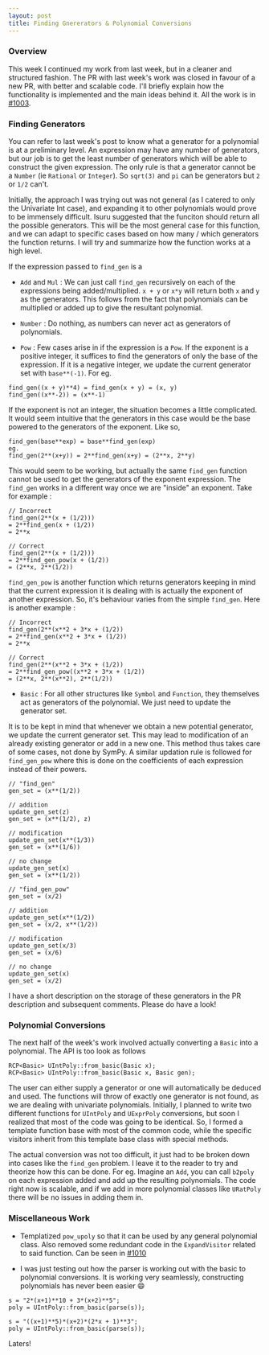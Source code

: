 ```yaml
---
layout: post
title: Finding Gnererators & Polynomial Conversions
---
```


### Overview

This week I continued my work from last week, but in a cleaner and structured fashion. The PR with last week's work was closed in favour of a new PR, with better and scalable code. I'll briefly explain how the functionality is implemented and the main ideas behind it. All the work is in [#1003](https://github.com/symengine/symengine/pull/1003).

### Finding Generators

You can refer to last week's post to know what a generator for a polynomial is at a preliminary level. An expression may have any number of generators, but our job is to get the least number of generators which will be able to construct the given expression. The only rule is that a generator cannot be a `Number` (ie `Rational` or `Integer`). So `sqrt(3)` and `pi` can be generators but `2` or `1/2` can't.

Initially, the approach I was trying out was not general (as I catered to only the Univariate Int case), and expanding it to other polynomials would prove to be immensely difficult. Isuru suggested that the funciton should return all the possible generators. This will be the most general case for this function, and we can adapt to specific cases based on how many / which generators the function returns. I will try and summarize how the function works at a high level.

If the expression passed to `find_gen` is a

* `Add` and `Mul` : We can just call `find_gen` recursively on each of the expressions being added/multiplied. `x + y` or `x*y` will return both `x` and `y` as the generators. This follows from the fact that polynomials can be multiplied or added up to give the resultant polynomial.

* `Number` : Do nothing, as numbers can never act as generators of polynomials.

* `Pow` : Few cases arise in if the expression is a `Pow`. If the exponent is a positive integer, it suffices to find the generators of only the base of the expression. If it is a negative integer, we update the current generator set with `base**(-1)`. For eg.

```
find_gen((x + y)**4) = find_gen(x + y) = (x, y)
find_gen((x**-2)) = (x**-1)
```

If the exponent is not an integer, the situation becomes a little complicated. It would seem intuitive that the generators in this case would be the base powered to the generators of the exponent. Like so,

```
find_gen(base**exp) = base**find_gen(exp)
eg. 
find_gen(2**(x+y)) = 2**find_gen(x+y) = (2**x, 2**y)
```

This would seem to be working, but actually the same `find_gen` function cannot be used to get the generators of the exponent expression. The `find_gen` works in a different way once we are "inside" an exponent. Take for example :

```
// Incorrect
find_gen(2**(x + (1/2)))
= 2**find_gen(x + (1/2))
= 2**x

// Correct
find_gen(2**(x + (1/2)))
= 2**find_gen_pow(x + (1/2))
= (2**x, 2**(1/2))
```

`find_gen_pow` is another function which returns generators keeping in mind that the current expression it is dealing with is actually the exponent of another expression. So, it's behaviour varies from the simple `find_gen`. Here is another example : 

```
// Incorrect
find_gen(2**(x**2 + 3*x + (1/2))
= 2**find_gen(x**2 + 3*x + (1/2))
= 2**x

// Correct
find_gen(2**(x**2 + 3*x + (1/2))
= 2**find_gen_pow((x**2 + 3*x + (1/2))
= (2**x, 2**(x**2), 2**(1/2))
```

* `Basic` : For all other structures like `Symbol` and `Function`, they themselves act as generators of the polynomial. We just need to update the generator set.

It is to be kept in mind that whenever we obtain a new potential generator, we update the current generator set. This may lead to modification of an already existing generator or add in a new one. This method thus takes care of some cases, not done by SymPy. A similar updation rule is followed for `find_gen_pow` where this is done on the coefficients of each expression instead of their powers. 

```
// "find_gen"
gen_set = (x**(1/2))

// addition
update_gen_set(z)
gen_set = (x**(1/2), z)

// modification
update_gen_set(x**(1/3))
gen_set = (x**(1/6))

// no change
update_gen_set(x)
gen_set = (x**(1/2))
```

```
// "find_gen_pow"
gen_set = (x/2)

// addition
update_gen_set(x**(1/2))
gen_set = (x/2, x**(1/2))

// modification
update_gen_set(x/3)
gen_set = (x/6)

// no change
update_gen_set(x)
gen_set = (x/2)
```

I have a short description on the storage of these generators in the PR description and subsequent comments. Please do have a look!

### Polynomial Conversions

The next half of the week's work involved actually converting a `Basic` into a polynomial. The API is too look as follows

```
RCP<Basic> UIntPoly::from_basic(Basic x);
RCP<Basic> UIntPoly::from_basic(Basic x, Basic gen);
```

The user can either supply a generator or one will automatically be deduced and used. The functions will throw of exactly one generator is not found, as we are dealing with univariate polynomials. Initially, I planned to write two different functions for `UIntPoly` and `UExprPoly` conversions, but soon I realized that most of the code was going to be identical. So, I formed a template function base with most of the common code, while the specific visitors inherit from this template base class with special methods.

The actual conversion was not too difficult, it just had to be broken down into cases like the `find_gen` problem. I leave it to the reader to try and theorize how this can be done. For eg. Imagine an `Add`, you can call `b2poly` on each expression added and add up the resulting polynomials. The code right now is scalable, and if we add in more polynomial classes like `URatPoly` there will be no issues in adding them in.

### Miscellaneous Work

- Templatized `pow_upoly` so that it can be used by any general polynomial class. Also removed some redundant code in the `ExpandVisitor` related to said function. Can be seen in [#1010](https://github.com/symengine/symengine/pull/1010)

- I was just testing out how the parser is working out with the basic to polynomial conversions. It is working very seamlessly, constructing polynomials has never been easier :smile:

```
s = "2*(x+1)**10 + 3*(x+2)**5";
poly = UIntPoly::from_basic(parse(s));

s = "((x+1)**5)*(x+2)*(2*x + 1)**3";
poly = UIntPoly::from_basic(parse(s));
```

Laters!